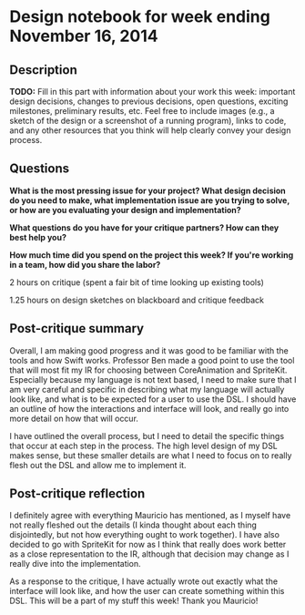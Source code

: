 # Design notebook for week ending November 16, 2014

## Description

**TODO:** Fill in this part with information about your work this week:
important design decisions, changes to previous decisions, open questions,
exciting milestones, preliminary results, etc. Feel free to include images
(e.g., a sketch of the design or a screenshot of a running program), links to
code, and any other resources that you think will help clearly convey your
design process.

## Questions

**What is the most pressing issue for your project? What design decision do
you need to make, what implementation issue are you trying to solve, or how
are you evaluating your design and implementation?**

**What questions do you have for your critique partners? How can they best help
you?**

**How much time did you spend on the project this week? If you're working in a
team, how did you share the labor?**

2 hours on critique (spent a fair bit of time looking up existing tools)

1.25 hours on design sketches on blackboard and critique feedback

## Post-critique summary

Overall, I am making good progress and it was good to be familiar with the tools and how Swift works. Professor Ben made a good point to use the tool that will most fit my IR for choosing between CoreAnimation and SpriteKit. Especially because my language is not text based, I need to make sure that I am very careful and specific in describing what my language will actually look like, and what is to be expected for a user to use the DSL. I should have an outline of how the interactions and interface will look, and really go into more detail on how that will occur. 

I have outlined the overall process, but I need to detail the specific things that occur at each step in the process. The high level design of my DSL makes sense, but these smaller details are what I need to focus on to really flesh out the DSL and allow me to implement it.

## Post-critique reflection

I definitely agree with everything Mauricio has mentioned, as I myself have not really fleshed out the details (I kinda thought about each thing disjointedly, but not how everything ought to work together). I have also decided to go with SpriteKit for now as I think that really does work better as a close representation to the IR, although that decision may change as I really dive into the implementation.

As a response to the critique, I have actually wrote out exactly what the interface will look like, and how the user can create something within this DSL. This will be a part of my stuff this week! Thank you Mauricio!
